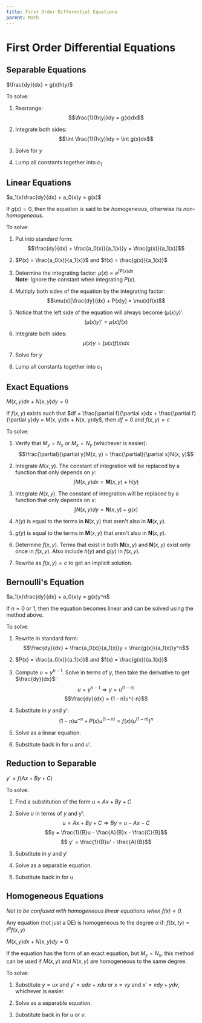 ```yaml
---
title: First Order Differential Equations
parent: Math
---
```


# First Order Differential Equations

## Separable Equations

$\frac{dy}{dx} = g(x)h(y)$

To solve:

1. Rearrange: $$\frac{1}{h(y)}dy = g(x)dx$$

2. Integrate both sides: $$\int \frac{1}{h(y)}dy = \int g(x)dx$$

3. Solve for $y$

4. Lump all constants together into $c_1$


## Linear Equations

$a_1(x)\frac{dy}{dx} + a_0(x)y = g(x)$

If $g(x) = 0$, then the equation is said to be _homogeneous_, otherwise its _non-homogeneous_.

To solve:

1. Put into standard form: $$\frac{dy}{dx} + \frac{a_0(x)}{a_1(x)}y = \frac{g(x)}{a_1(x)}$$

2. $P(x) = \frac{a_0(x)}{a_1(x)}$ and $f(x) = \frac{g(x)}{a_1(x)}$

3. Determine the integrating factor: $\mu(x) = e^{\int P(x)dx}$\
__Note__: Ignore the constant when integrating $P(x)$.

4. Multiply both sides of the equation by the integrating factor: $$\mu(x)[\frac{dy}{dx} + P(x)y] = \mu(x)f(x)$$

5. Notice that the left side of the equation will always become $(\mu(x)y)'$: $$(\mu(x)y)' = \mu(x)f(x)$$

6. Integrate both sides: $$\mu(x)y = \int \mu(x)f(x)dx$$

7. Solve for $y$

8. Lump all constants together into $c_1$


## Exact Equations

$M(x, y)dx + N(x, y)dy = 0$

If $f(x, y)$ exists such that $df = \frac{\partial f}{\partial x}dx + \frac{\partial f}{\partial y}dy = M(x, y)dx + N(x, y)dy$, then $df = 0$ and $f(x, y) = c$

To solve:

1. Verify that $M_y = N_x$ or $M_x = N_y$ (whichever is easier): $$\frac{\partial}{\partial y}M(x, y) = \frac{\partial}{\partial x}N(x, y)$$

2. Integrate $M(x, y)$. The constant of integration will be replaced by a function that only depends on $y$: $$\int M(x, y)dx = \mathbf{M}(x, y) + h(y)$$

3. Integrate $N(x, y)$. The constant of integration will be replaced by a function that only depends on $x$: $$\int N(x, y)dy = \mathbf{N}(x, y) + g(x)$$

5. $h(y)$ is equal to the terms in $\mathbf{N}(x, y)$ that aren't also in $\mathbf{M}(x, y)$.

6. $g(y)$ is equal to the terms in $\mathbf{M}(x, y)$ that aren't also in $\mathbf{N}(x, y)$.

7. Determine $f(x, y)$. Terms that exist in both $\mathbf{M}(x, y)$ and $\mathbf{N}(x, y)$ exist only once in $f(x, y)$. Also include $h(y)$ and $g(y)$ in $f(x, y)$.

8. Rewrite as $f(x, y) = c$ to get an implicit solution.


## Bernoulli's Equation

$a_1(x)\frac{dy}{dx} + a_0(x)y = g(x)y^n$

If $n = 0$ or $1$, then the equation becomes linear and can be solved using the method above.

To solve:

1. Rewrite in standard form: $$\frac{dy}{dx} + \frac{a_0(x)}{a_1(x)}y = \frac{g(x)}{a_1(x)}y^n$$

2. $P(x) = \frac{a_0(x)}{a_1(x)}$ and $f(x) = \frac{g(x)}{a_1(x)}$

3. Compute $u = y^{n - 1}$. Solve in terms of $y$, then take the derivative to get $\frac{dy}{dx}$: $$u = y^{n - 1} \Rightarrow y = u^{(1 - n)}$$ $$\frac{dy}{dx} = (1 - n)u^{-n}$$

4. Substitute in $y$ and $y'$: $$(1 - n)u^{-n} + P(x)u^{(1 - n)} = f(x)(u^{(1 - n)})^n$$

5. Solve as a linear equation.

6. Substitute back in for $u$ and $u'$.


## Reduction to Separable

$y' = f(Ax + By + C)$


To solve:

1. Find a substitution of the form $u = Ax + By + C$

2. Solve $u$ in terms of $y$ and $y'$:
$$ u = Ax + By + C \Rightarrow By = u - Ax - C$$
$$y = \frac{1}{B}u - \frac{A}{B}x - \frac{C}{B}$$
$$ y' = \frac{1}{B}u' - \frac{A}{B}$$

3. Substitute in $y$ and $y'$

4. Solve as a separable equation.

5. Substitute back in for $u$


## Homogeneous Equations

_Not to be confused with homogeneous linear equations when $f(x) = 0$._

Any equation (not just a DE) is homogeneous to the degree $\alpha$ if: $f(tx, ty) = t^{\alpha}f(x, y)$

$M(x, y)dx + N(x, y)dy = 0$

If the equation has the form of an exact equation, but $M_y = N_x$, this method can be used if $M(x, y)$ and $N(x, y)$ are homogeneous to the same degree.

To solve:

1. Substitute $y = ux$ and $y' = udx + xdu$ or $x = vy$ and $x' = vdy + ydv$, whichever is easier.

2. Solve as a separable equation.

3. Substitute back in for $u$ or $v$.
